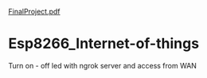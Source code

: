 [FinalProject.pdf](https://github.com/Aliz-f/Esp8266_Internet-of-things/files/6796162/FinalProject.pdf)
# Esp8266_Internet-of-things
Turn on - off led with ngrok server and access from WAN
